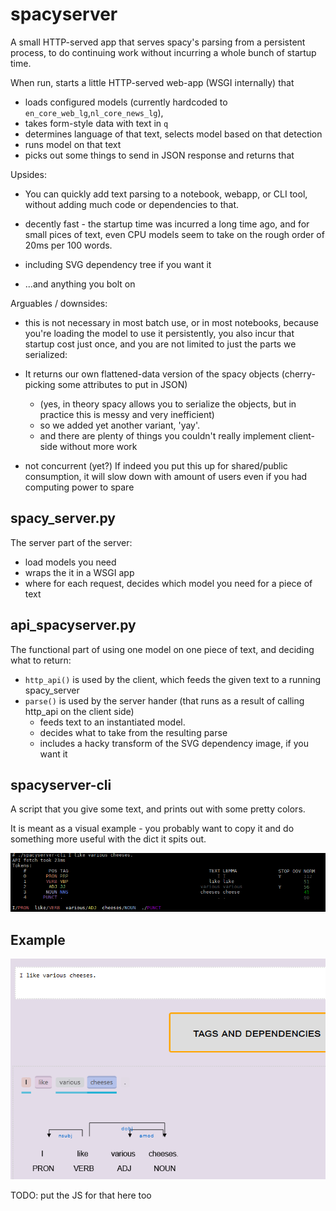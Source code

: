 # spacyserver

A small HTTP-served app that serves spacy's parsing from a persistent process,
to do continuing work without incurring a whole bunch of startup time.

When run, starts a little HTTP-served web-app (WSGI internally) that
- loads configured models (currently hardcoded to `en_core_web_lg`,`nl_core_news_lg`),
- takes form-style data with text in `q`
- determines language of that text, selects model based on that detection
- runs model on that text
- picks out some things to send in JSON response and returns that

Upsides:
- You can quickly add text parsing to a notebook, webapp, or CLI tool,
  without adding much code or dependencies to that.

- decently fast - the startup time was incurred a long time ago,
  and for small pices of text, even CPU models seem to take on the rough order of 20ms per 100 words.

- including SVG dependency tree if you want it

- ...and anything you bolt on


Arguables / downsides:
- this is not necessary in most batch use, or in most notebooks, 
  because you're loading the model to use it persistently, you also incur that startup cost just once,
  and you are not limited to just the parts we serialized:

- It returns our own flattened-data version of the spacy objects (cherry-picking some attributes to put in JSON)
  - (yes, in theory spacy allows you to serialize the objects, but in practice this is messy and very inefficient)
  - so we added yet another variant, 'yay'.
  - and there are plenty of things you couldn't really implement client-side without more work

- not concurrent (yet?)
  If indeed you put this up for shared/public consumption,
  it will slow down with amount of users even if you had computing power to spare


## spacy_server.py

The server part of the server:
- load models you need
- wraps the it in a WSGI app
- where for each request, decides which model you need for a piece of text

## api_spacyserver.py

The functional part of using one model on one piece of text, and deciding what to return:
- `http_api()` is used by the client, which feeds the given text to a running spacy_server
- `parse()` is used by the server hander (that runs as a result of calling http_api on the client side)
  - feeds text to an instantiated model.
  - decides what to take from the resulting parse
  - includes a hacky transform of the SVG dependency image, if you want it


## spacyserver-cli

A script that you give some text, and prints out with some pretty colors. 

It is meant as a visual example - you probably want to copy it and do something more useful with the dict it spits out.

![CLI example](screenshots/cli_cheese.png?raw=true)


## Example 

![Webpage example](screenshots/web_cheese.png?raw=true)

TODO: put the JS for that here too


